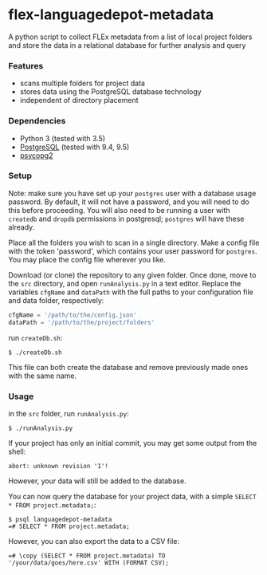# flex-languagedepot-metadata

A python script to collect FLEx metadata from a list of local project folders and store the data in a relational database for further analysis and query

### Features

* scans multiple folders for project data
* stores data using the PostgreSQL database technology
* independent of directory placement

### Dependencies

* Python 3 (tested with 3.5)
* [PostgreSQL](https://www.postgresql.org/) (tested with 9.4, 9.5)
* [psycopg2](http://initd.org/psycopg/)

### Setup

Note: make sure you have set up your `postgres` user with a database usage password. By default, it will not have a password, and you will need to do this before proceeding. You will also need to be running a user with `createdb` and `dropdb` permissions in postgresql; `postgres` will have these already.

Place all the folders you wish to scan in a single directory. Make a config file with the token 'password', which contains your user password for `postgres`. You may place the config file wherever you like.

Download (or clone) the repository to any given folder. Once done, move to the `src` directory, and open `runAnalysis.py` in a text editor. Replace the variables `cfgName` and `dataPath` with the full paths to your configuration file and data folder, respectively:
```python
cfgName = '/path/to/the/config.json'
dataPath = '/path/to/the/project/folders'
```
run `createDb.sh`:
```
$ ./createDb.sh
```
This file can both create the database and remove previously made ones with the same name.

### Usage

in the `src` folder, run `runAnalysis.py`:
```
$ ./runAnalysis.py
```
If your project has only an initial commit, you may get some output from the shell:
```
abort: unknown revision '1'!
```
However, your data will still be added to the database.

You can now query the database for your project data, with a simple `SELECT * FROM project.metadata;`:
```
$ psql languagedepot-metadata
=# SELECT * FROM project.metadata;
```
However, you can also export the data to a CSV file:
```
=# \copy (SELECT * FROM project.metadata) TO '/your/data/goes/here.csv' WITH (FORMAT CSV);
```
